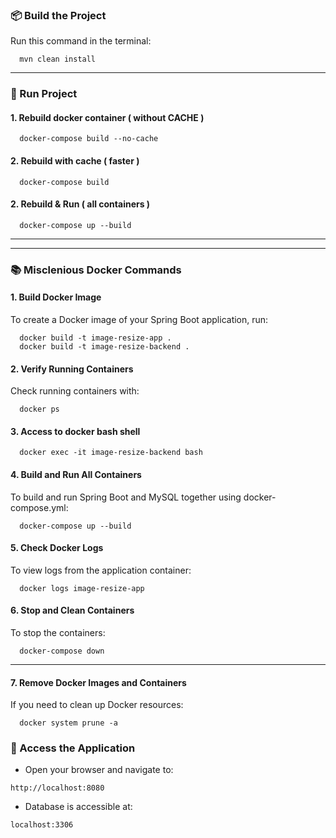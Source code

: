 
### 📦 Build the Project
Run this command in the terminal:

```shell 
  mvn clean install
```

---

### 🐳 Run Project

#### 1. Rebuild docker container ( without CACHE )  
```shell
  docker-compose build --no-cache
```
#### 2. Rebuild with cache ( faster )
```shell
  docker-compose build
```

#### 2. Rebuild & Run ( all containers )
```shell
  docker-compose up --build
```
---

<!--
#### 3. Re-Run
```shell
  mvn spring-boot:run 
```

-->

---

### 📚 Misclenious Docker Commands
#### 1. Build Docker Image
To create a Docker image of your Spring Boot application, run:
``` shell
  docker build -t image-resize-app .
  docker build -t image-resize-backend .
```

#### 2. Verify Running Containers
Check running containers with:
```shell
  docker ps
```

#### 3. Access to docker bash shell
```shell
  docker exec -it image-resize-backend bash
```
#### 4. Build and Run All Containers
To build and run Spring Boot and MySQL together using docker-compose.yml:
```shell
  docker-compose up --build
```

#### 5. Check Docker Logs
To view logs from the application container:
```shell
  docker logs image-resize-app
```

#### 6. Stop and Clean Containers
To stop the containers:
```shell
  docker-compose down
```
---

#### 7. Remove Docker Images and Containers
If you need to clean up Docker resources:
```shell
  docker system prune -a
```

### 🚀 Access the Application
- Open your browser and navigate to:
```
http://localhost:8080
```
- Database is accessible at:
```
localhost:3306
```
